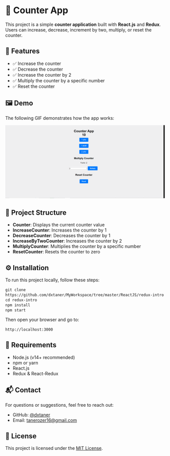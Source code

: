 🧮 Counter App
==============

This project is a simple **counter application** built with **React.js** and **Redux**.  
Users can increase, decrease, increment by two, multiply, or reset the counter.

🚀 Features
-----------

*   ✅ Increase the counter
*   ✅ Decrease the counter
*   ✅ Increase the counter by 2
*   ✅ Multiply the counter by a specific number
*   ✅ Reset the counter

🖼️ Demo
--------

The following GIF demonstrates how the app works:

![Counter App Demo](https://github.com/dxtaner/MyWorkspace/blob/master/ReactJS/redux-intro/ReduxIntro.gif)

📁 Project Structure
--------------------

*   **Counter**: Displays the current counter value
*   **IncreaseCounter**: Increases the counter by 1
*   **DecreaseCounter**: Decreases the counter by 1
*   **IncreaseByTwoCounter**: Increases the counter by 2
*   **MultiplyCounter**: Multiplies the counter by a specific number
*   **ResetCounter**: Resets the counter to zero

⚙️ Installation
---------------

To run this project locally, follow these steps:

    git clone https://github.com/dxtaner/MyWorkspace/tree/master/ReactJS/redux-intro
    cd redux-intro
    npm install
    npm start
    

Then open your browser and go to:

    http://localhost:3000

🧾 Requirements
---------------

*   Node.js (v14+ recommended)
*   npm or yarn
*   React.js
*   Redux & React-Redux

📬 Contact
----------

For questions or suggestions, feel free to reach out:

*   GitHub: [@dxtaner](https://github.com/dxtaner)
*   Email: [tanerozer16@gmail.com](mailto:tanerozer16@gmail.com)

🪪 License
----------

This project is licensed under the [MIT License](https://opensource.org/licenses/MIT).
